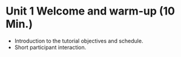 # Unit 1 Welcome and warm-up (10 Min.)


* Introduction to the tutorial objectives and schedule.
* Short participant interaction.
